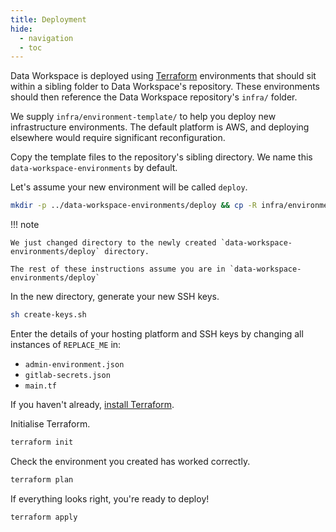 ```yaml
---
title: Deployment
hide:
  - navigation
  - toc
---
```


Data Workspace is deployed using [Terraform](https://developer.hashicorp.com/terraform/) environments that should sit within a sibling folder to Data Workspace's repository. These environments should then reference the Data Workspace repository's `infra/` folder.

We supply `infra/environment-template/` to help you deploy new infrastructure environments. The default platform is AWS, and deploying elsewhere would require significant reconfiguration.

Copy the template files to the repository's sibling directory. We name this `data-workspace-environments` by default.

Let's assume your new environment will be called `deploy`.

```bash
mkdir -p ../data-workspace-environments/deploy && cp -R infra/environment-template/. $_ && cd $_
```

!!! note

    We just changed directory to the newly created `data-workspace-environments/deploy` directory. 
    
    The rest of these instructions assume you are in `data-workspace-environments/deploy`

In the new directory, generate your new SSH keys.

```bash
sh create-keys.sh
```

Enter the details of your hosting platform and SSH keys by changing all instances of `REPLACE_ME` in:

* `admin-environment.json`
* `gitlab-secrets.json`
* `main.tf`

If you haven't already, [install Terraform](https://developer.hashicorp.com/terraform/tutorials/aws-get-started/install-cli).

Initialise Terraform.

```bash
terraform init
```

Check the environment you created has worked correctly.

```bash
terraform plan
```

If everything looks right, you're ready to deploy!

```bash
terraform apply
```
